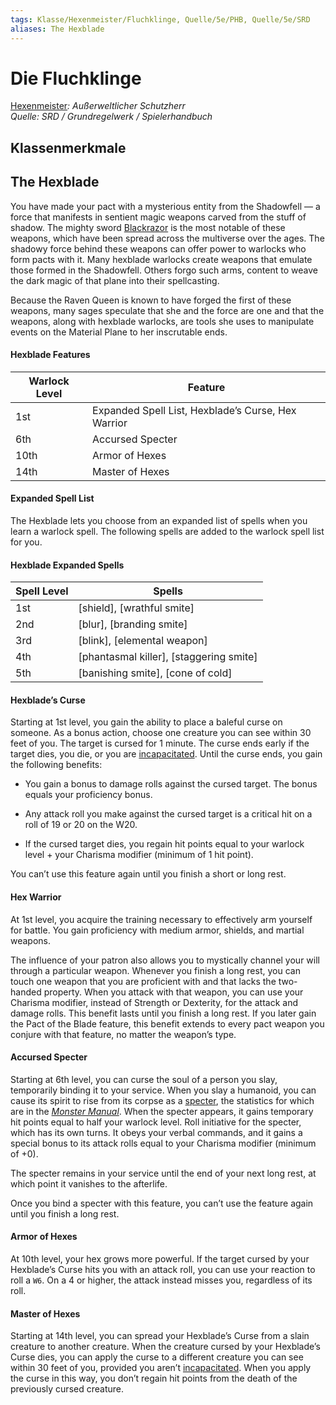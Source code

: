 ```yaml
---
tags: Klasse/Hexenmeister/Fluchklinge, Quelle/5e/PHB, Quelle/5e/SRD
aliases: The Hexblade
---
```

Die Fluchklinge
==========

[Hexenmeister](04.%20Kompendium/Charakteroptionen/02.%20Klassen/Hexenmeister/Hexenmeister.md)_: Außerweltlicher Schutzherr_  
_Quelle: SRD / Grundregelwerk / Spielerhandbuch_

Klassenmerkmale
---------------

The Hexblade
------------

You have made your pact with a mysterious entity from the Shadowfell — a force that manifests in sentient magic weapons carved from the stuff of shadow. The mighty sword [Blackrazor](https://www.dndbeyond.com/magic-items/5429-blackrazor) is the most notable of these weapons, which have been spread across the multiverse over the ages. The shadowy force behind these weapons can offer power to warlocks who form pacts with it. Many hexblade warlocks create weapons that emulate those formed in the Shadowfell. Others forgo such arms, content to weave the dark magic of that plane into their spellcasting.

Because the Raven Queen is known to have forged the first of these weapons, many sages speculate that she and the force are one and that the weapons, along with hexblade warlocks, are tools she uses to manipulate events on the Material Plane to her inscrutable ends.

#### Hexblade Features

| Warlock Level | Feature |
| --- | --- |
| 1st | Expanded Spell List, Hexblade’s Curse, Hex Warrior |
| 6th | Accursed Specter |
| 10th | Armor of Hexes |
| 14th | Master of Hexes |

#### Expanded Spell List

The Hexblade lets you choose from an expanded list of spells when you learn a warlock spell. The following spells are added to the warlock spell list for you.

#### Hexblade Expanded Spells

| Spell Level | Spells |
| --- | --- |
| 1st | [shield],&nbsp;[wrathful smite] |
| 2nd | [blur],&nbsp;[branding smite] |
| 3rd | [blink],&nbsp;[elemental weapon] |
| 4th | [phantasmal killer],&nbsp;[staggering smite] |
| 5th | [banishing smite],&nbsp;[cone of cold] |

#### Hexblade’s Curse

Starting at 1st level, you gain the ability to place a baleful curse on someone. As a bonus action, choose one creature you can see within 30 feet of you. The target is cursed for 1 minute. The curse ends early if the target dies, you die, or you are [incapacitated](https://www.dndbeyond.com/compendium/rules/basic-rules/appendix-a-conditions#Incapacitated). Until the curse ends, you gain the following benefits:

*   You gain a bonus to damage rolls against the cursed target. The bonus equals your proficiency bonus.
    
*   Any attack roll you make against the cursed target is a critical hit on a roll of 19 or 20 on the W20.
    
*   If the cursed target dies, you regain hit points equal to your warlock level + your Charisma modifier (minimum of 1 hit point).
    

You can’t use this feature again until you finish a short or long rest.

#### Hex Warrior

At 1st level, you acquire the training necessary to effectively arm yourself for battle. You gain proficiency with medium armor, shields, and martial weapons.

The influence of your patron also allows you to mystically channel your will through a particular weapon. Whenever you finish a long rest, you can touch one weapon that you are proficient with and that lacks the two-handed property. When you attack with that weapon, you can use your Charisma modifier, instead of Strength or Dexterity, for the attack and damage rolls. This benefit lasts until you finish a long rest. If you later gain the Pact of the Blade feature, this benefit extends to every pact weapon you conjure with that feature, no matter the weapon’s type.

#### Accursed Specter

Starting at 6th level, you can curse the soul of a person you slay, temporarily binding it to your service. When you slay a humanoid, you can cause its spirit to rise from its corpse as a [specter](https://www.dndbeyond.com/monsters/17017-specter), the statistics for which are in the [_Monster Manual_](https://www.dndbeyond.com/sources/mm). When the specter appears, it gains temporary hit points equal to half your warlock level. Roll initiative for the specter, which has its own turns. It obeys your verbal commands, and it gains a special bonus to its attack rolls equal to your Charisma modifier (minimum of +0).

The specter remains in your service until the end of your next long rest, at which point it vanishes to the afterlife.

Once you bind a specter with this feature, you can’t use the feature again until you finish a long rest.

#### Armor of Hexes

At 10th level, your hex grows more powerful. If the target cursed by your Hexblade’s Curse hits you with an attack roll, you can use your reaction to roll a `W6`. On a 4 or higher, the attack instead misses you, regardless of its roll.

#### Master of Hexes

Starting at 14th level, you can spread your Hexblade’s Curse from a slain creature to another creature. When the creature cursed by your Hexblade’s Curse dies, you can apply the curse to a different creature you can see within 30 feet of you, provided you aren’t [incapacitated](https://www.dndbeyond.com/compendium/rules/basic-rules/appendix-a-conditions#Incapacitated). When you apply the curse in this way, you don’t regain hit points from the death of the previously cursed creature.